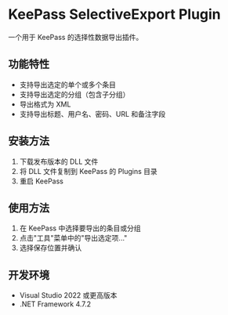 # KeePass SelectiveExport Plugin

一个用于 KeePass 的选择性数据导出插件。

## 功能特性

- 支持导出选定的单个或多个条目
- 支持导出选定的分组（包含子分组）
- 导出格式为 XML
- 支持导出标题、用户名、密码、URL 和备注字段

## 安装方法

1. 下载发布版本的 DLL 文件
2. 将 DLL 文件复制到 KeePass 的 Plugins 目录
3. 重启 KeePass

## 使用方法

1. 在 KeePass 中选择要导出的条目或分组
2. 点击"工具"菜单中的"导出选定项..."
3. 选择保存位置并确认

## 开发环境

- Visual Studio 2022 或更高版本
- .NET Framework 4.7.2